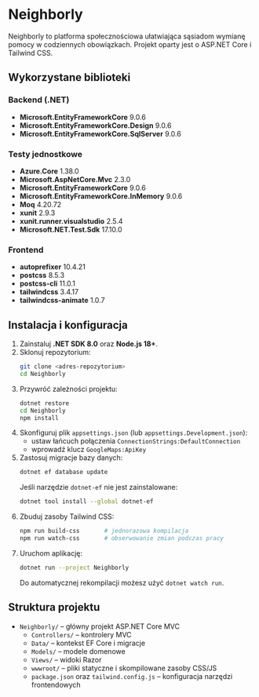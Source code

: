 # Neighborly

Neighborly to platforma społecznościowa ułatwiająca sąsiadom wymianę pomocy w codziennych obowiązkach. Projekt oparty jest o ASP.NET Core i Tailwind CSS.

## Wykorzystane biblioteki

### Backend (.NET)
- **Microsoft.EntityFrameworkCore** 9.0.6
- **Microsoft.EntityFrameworkCore.Design** 9.0.6
- **Microsoft.EntityFrameworkCore.SqlServer** 9.0.6

### Testy jednostkowe
- **Azure.Core** 1.38.0
- **Microsoft.AspNetCore.Mvc** 2.3.0
- **Microsoft.EntityFrameworkCore** 9.0.6
- **Microsoft.EntityFrameworkCore.InMemory** 9.0.6
- **Moq** 4.20.72
- **xunit** 2.9.3
- **xunit.runner.visualstudio** 2.5.4
- **Microsoft.NET.Test.Sdk** 17.10.0

### Frontend 
- **autoprefixer** 10.4.21
- **postcss** 8.5.3
- **postcss-cli** 11.0.1
- **tailwindcss** 3.4.17
- **tailwindcss-animate** 1.0.7

## Instalacja i konfiguracja

1. Zainstaluj **.NET SDK 8.0** oraz **Node.js 18+**.
2. Sklonuj repozytorium:
   ```bash
   git clone <adres-repozytorium>
   cd Neighborly
   ```
3. Przywróć zależności projektu:
   ```bash
   dotnet restore
   cd Neighborly
   npm install
   ```
4. Skonfiguruj plik `appsettings.json` (lub `appsettings.Development.json`):
   - ustaw łańcuch połączenia `ConnectionStrings:DefaultConnection`
   - wprowadź klucz `GoogleMaps:ApiKey`
5. Zastosuj migracje bazy danych:
   ```bash
   dotnet ef database update
   ```
   Jeśli narzędzie `dotnet-ef` nie jest zainstalowane:
   ```bash
   dotnet tool install --global dotnet-ef
   ```
6. Zbuduj zasoby Tailwind CSS:
   ```bash
   npm run build-css       # jednorazowa kompilacja
   npm run watch-css       # obserwowanie zmian podczas pracy
   ```
7. Uruchom aplikację:
   ```bash
   dotnet run --project Neighborly
   ```
   Do automatycznej rekompilacji możesz użyć `dotnet watch run`.

## Struktura projektu
- `Neighborly/` – główny projekt ASP.NET Core MVC
  - `Controllers/` – kontrolery MVC
  - `Data/` – kontekst EF Core i migracje
  - `Models/` – modele domenowe
  - `Views/` – widoki Razor
  - `wwwroot/` – pliki statyczne i skompilowane zasoby CSS/JS
  - `package.json` oraz `tailwind.config.js` – konfiguracja narzędzi frontendowych
